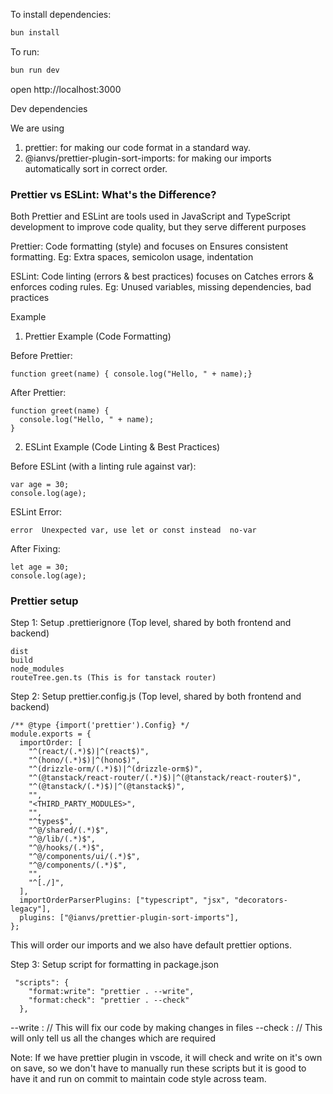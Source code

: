 To install dependencies:

```sh
bun install
```

To run:

```sh
bun run dev
```

open http://localhost:3000

Dev dependencies

We are using

1. prettier: for making our code format in a standard way.
2. @ianvs/prettier-plugin-sort-imports: for making our imports automatically sort in correct order.

### Prettier vs ESLint: What's the Difference?

Both Prettier and ESLint are tools used in JavaScript and TypeScript development to improve code quality, but they serve different purposes

Prettier: Code formatting (style) and focuses on Ensures consistent formatting. Eg: Extra spaces, semicolon usage, indentation

ESLint: Code linting (errors & best practices) focuses on Catches errors & enforces coding rules. Eg: Unused variables, missing dependencies, bad practices

Example

1. Prettier Example (Code Formatting)

Before Prettier:

```
function greet(name) { console.log("Hello, " + name);}
```

After Prettier:

```
function greet(name) {
  console.log("Hello, " + name);
}
```

2. ESLint Example (Code Linting & Best Practices)

Before ESLint (with a linting rule against var):

```
var age = 30;
console.log(age);
```

ESLint Error:

```
error  Unexpected var, use let or const instead  no-var
```

After Fixing:

```
let age = 30;
console.log(age);
```

### Prettier setup

Step 1: Setup .prettierignore (Top level, shared by both frontend and backend)

```
dist
build
node_modules
routeTree.gen.ts (This is for tanstack router)
```

Step 2: Setup prettier.config.js (Top level, shared by both frontend and backend)

```
/** @type {import('prettier').Config} */
module.exports = {
  importOrder: [
    "^(react/(.*)$)|^(react$)",
    "^(hono/(.*)$)|^(hono$)",
    "^(drizzle-orm/(.*)$)|^(drizzle-orm$)",
    "^(@tanstack/react-router/(.*)$)|^(@tanstack/react-router$)",
    "^(@tanstack/(.*)$)|^(@tanstack$)",
    "",
    "<THIRD_PARTY_MODULES>",
    "",
    "^types$",
    "^@/shared/(.*)$",
    "^@/lib/(.*)$",
    "^@/hooks/(.*)$",
    "^@/components/ui/(.*)$",
    "^@/components/(.*)$",
    "",
    "^[./]",
  ],
  importOrderParserPlugins: ["typescript", "jsx", "decorators-legacy"],
  plugins: ["@ianvs/prettier-plugin-sort-imports"],
};
```

This will order our imports and we also have default prettier options.

Step 3: Setup script for formatting in package.json

```
 "scripts": {
    "format:write": "prettier . --write",
    "format:check": "prettier . --check"
  },
```

--write : // This will fix our code by making changes in files
--check : // This will only tell us all the changes which are required

Note: If we have prettier plugin in vscode, it will check and write on it's own on save, so we don't have to manually run these scripts but it is good to have it and run on commit to maintain code style across team.
